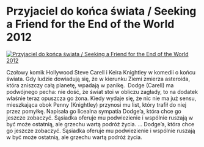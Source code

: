 Przyjaciel do końca świata / Seeking a Friend for the End of the World 2012 
=============
[![Przyjaciel do końca świata / Seeking a Friend for the End of the World 2012 ](http://vidos.pl/images/player.gif)](http://vidos.pl/przyjaciel-do-konca-swiata-seeking-a-friend-for-the-end-of-the-world-2012)

 Czołowy komik Hollywood Steve Carell i Keira Knightley w komedii o końcu świata. Gdy ludzie dowiadują się, że w kierunku Ziemi zmierza asteroida, która zniszczy całą planetę, wpadają w panikę.  Dodge (Carell) ma podwójnego pecha: nie dość, że świat stoi w obliczu zagłady, to na dodatek właśnie teraz opuszcza go żona. Kiedy wydaje się, że nic nie ma już sensu, mieszkająca obok Penny (Knightley) przynosi mu list, który trafił do niej przez pomyłkę. Napisała go licealna sympatia Dodge’a, która chce go jeszcze zobaczyć. Sąsiadka oferuje mu podwiezienie i wspólnie ruszają w być może ostatnią, ale grzechu wartą podróż życia.  ... Dodge’a, która chce go jeszcze zobaczyć. Sąsiadka oferuje mu podwiezienie i wspólnie ruszają w być może ostatnią, ale grzechu wartą podróż życia.
